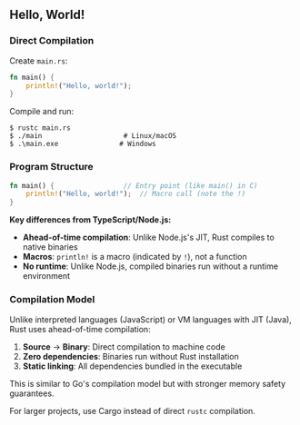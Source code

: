 ## Hello, World!

### Direct Compilation

Create `main.rs`:

```rust
fn main() {
    println!("Hello, world!");
}
```

Compile and run:
```console
$ rustc main.rs
$ ./main                    # Linux/macOS
$ .\main.exe               # Windows
```

### Program Structure

```rust
fn main() {                 // Entry point (like main() in C)
    println!("Hello, world!");  // Macro call (note the !)
}
```

**Key differences from TypeScript/Node.js:**
- **Ahead-of-time compilation**: Unlike Node.js's JIT, Rust compiles to native binaries
- **Macros**: `println!` is a macro (indicated by `!`), not a function
- **No runtime**: Unlike Node.js, compiled binaries run without a runtime environment

### Compilation Model

Unlike interpreted languages (JavaScript) or VM languages with JIT (Java), Rust uses ahead-of-time compilation:

1. **Source** → **Binary**: Direct compilation to machine code
2. **Zero dependencies**: Binaries run without Rust installation
3. **Static linking**: All dependencies bundled in the executable

This is similar to Go's compilation model but with stronger memory safety guarantees.

For larger projects, use Cargo instead of direct `rustc` compilation.
